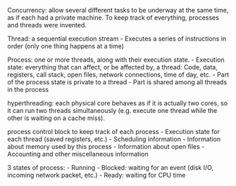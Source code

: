 Concurrency: allow several different tasks to be underway at the same time, as if each had a private machine. To keep track of everything, processes and threads were invented.

Thread: a sequential execution stream
    - Executes a series of instructions in order (only one thing happens at a time)

Process: one or more threads, along with their execution state.
    - Execution state: everything that can affect, or be affected by, a thread:
    Code, data, registers, call stack, open files, network connections, time of day, etc.
    - Part of the process state is private to a thread
    - Part is shared among all threads in the process

hyperthreading: each physical core behaves as if it is actually two cores, so it can run two threads simultaneously (e.g. execute one thread while the other is waiting on a cache miss).

process control block to keep track of each process
    - Execution state for each thread (saved registers, etc.)
    - Scheduling information
    - Information about memory used by this process
    - Information about open files
    - Accounting and other miscellaneous information

3 states of process:
    - Running
    - Blocked: waiting for an event (disk I/O, incoming network packet, etc.)
    - Ready: waiting for CPU time

